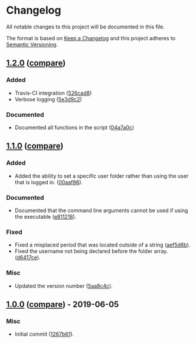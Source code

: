 # Changelog

All notable changes to this project will be documented in this file.

The format is based on [Keep a Changelog](http://keepachangelog.com/en/1.0.0/)
and this project adheres to [Semantic Versioning](http://semver.org/spec/v2.0.0.html).

## [1.2.0](https://github.BGogurt/CopyUserFiles/releases/tag/1.2.0) ([compare](https://github.com/BGogurt/CopyUserFiles/compare/1.1.0...1.2.0))

### Added

- Travis-CI integration ([526cad8](https://github.com/garrettsummerfi3ld/CopyUserFiles/commit/526cad8da8a472ae89e3568cdfc0cffaec60adc2))
- Verbose logging ([5e3d9c2](https://github.com/garrettsummerfi3ld/CopyUserFiles/commit/49a32878ad2877055725e7eeaa6434193e714f94))

### Documented

- Documented all functions in the script ([04a7a0c](https://github.com/garrettsummerfi3ld/CopyUserFiles/commit/04a7a0c7a907a86565cab1468ea4ea0857ea120d))

## [1.1.0](https://github.com/BGogurt/CopyUserFiles/releases/tag/1.1.0) ([compare](https://github.com/BGogurt/CopyUserFiles/compare/1.0.0...1.1.0))

### Added

- Added the ability to set a specific user folder rather than using the user that is logged in. ([00aaf86](https://github.com/BGogurt/CopyUserFiles/commit/00aaf8682a47c1e9f34043743e0b8749c073f01e)).

### Documented

- Documented that the command line arguments cannot be used if using the executable ([e811218](https://github.com/BGogurt/CopyUserFiles/commit/e811218db260919c139440b797646b293abfea20)).

### Fixed

- Fixed a misplaced period that was located outside of a string ([aef5d6b](https://github.com/BGogurt/CopyUserFiles/commit/aef5d6b7b4d2f41413f3b5c054cef3f78f59a40b)).
- Fixed the username not being declared before the folder array. ([d6417ce](https://github.com/BGogurt/CopyUserFiles/commit/d6417cef27d0683a1598ccf2dfd9df109d4bed88)).

### Misc

- Updated the version number ([5aa8c4c](https://github.com/BGogurt/CopyUserFiles/commit/5aa8c4c23795dff8113280e12b88e05a9c50f975)).

## [1.0.0](https://github.com/BGogurt/CopyUserFiles/releases/tag/1.0.0) ([compare](https://github.com/BGogurt/CopyUserFiles/compare/1267b61a67adb657373eabe2d3e657fdb511fd99...1.0.0)) - 2019-06-05

### Misc

- Initial commit ([1267b61](https://github.com/BGogurt/CopyUserFiles/commit/1267b61a67adb657373eabe2d3e657fdb511fd99)).
